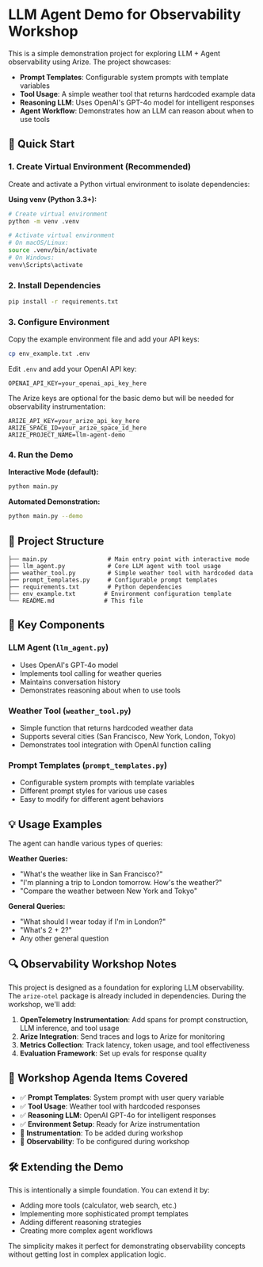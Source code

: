 # LLM Agent Demo for Observability Workshop

This is a simple demonstration project for exploring LLM + Agent observability using Arize. The project showcases:

- **Prompt Templates**: Configurable system prompts with template variables
- **Tool Usage**: A simple weather tool that returns hardcoded example data
- **Reasoning LLM**: Uses OpenAI's GPT-4o model for intelligent responses
- **Agent Workflow**: Demonstrates how an LLM can reason about when to use tools

## 🚀 Quick Start

### 1. Create Virtual Environment (Recommended)

Create and activate a Python virtual environment to isolate dependencies:

**Using venv (Python 3.3+):**
```bash
# Create virtual environment
python -m venv .venv

# Activate virtual environment
# On macOS/Linux:
source .venv/bin/activate
# On Windows:
venv\Scripts\activate
```

### 2. Install Dependencies

```bash
pip install -r requirements.txt
```

### 3. Configure Environment

Copy the example environment file and add your API keys:

```bash
cp env_example.txt .env
```

Edit `.env` and add your OpenAI API key:

```env
OPENAI_API_KEY=your_openai_api_key_here
```

The Arize keys are optional for the basic demo but will be needed for observability instrumentation:

```env
ARIZE_API_KEY=your_arize_api_key_here
ARIZE_SPACE_ID=your_arize_space_id_here
ARIZE_PROJECT_NAME=llm-agent-demo
```

### 4. Run the Demo

**Interactive Mode (default):**
```bash
python main.py
```

**Automated Demonstration:**
```bash
python main.py --demo
```

## 📁 Project Structure

```
├── main.py                 # Main entry point with interactive mode
├── llm_agent.py            # Core LLM agent with tool usage
├── weather_tool.py         # Simple weather tool with hardcoded data
├── prompt_templates.py     # Configurable prompt templates
├── requirements.txt        # Python dependencies
├── env_example.txt        # Environment configuration template
└── README.md              # This file
```

## 🔧 Key Components

### LLM Agent (`llm_agent.py`)
- Uses OpenAI's GPT-4o model
- Implements tool calling for weather queries
- Maintains conversation history
- Demonstrates reasoning about when to use tools

### Weather Tool (`weather_tool.py`)
- Simple function that returns hardcoded weather data
- Supports several cities (San Francisco, New York, London, Tokyo)
- Demonstrates tool integration with OpenAI function calling

### Prompt Templates (`prompt_templates.py`)
- Configurable system prompts with template variables
- Different prompt styles for various use cases
- Easy to modify for different agent behaviors

## 💡 Usage Examples

The agent can handle various types of queries:

**Weather Queries:**
- "What's the weather like in San Francisco?"
- "I'm planning a trip to London tomorrow. How's the weather?"
- "Compare the weather between New York and Tokyo"

**General Queries:**
- "What should I wear today if I'm in London?"
- "What's 2 + 2?"
- Any other general question

## 🔍 Observability Workshop Notes

This project is designed as a foundation for exploring LLM observability. The `arize-otel` package is already included in dependencies. During the workshop, we'll add:

1. **OpenTelemetry Instrumentation**: Add spans for prompt construction, LLM inference, and tool usage
2. **Arize Integration**: Send traces and logs to Arize for monitoring
3. **Metrics Collection**: Track latency, token usage, and tool effectiveness
4. **Evaluation Framework**: Set up evals for response quality

## 🎯 Workshop Agenda Items Covered

- ✅ **Prompt Templates**: System prompt with user query variable
- ✅ **Tool Usage**: Weather tool with hardcoded responses
- ✅ **Reasoning LLM**: OpenAI GPT-4o for intelligent responses
- ✅ **Environment Setup**: Ready for Arize instrumentation
- 🔄 **Instrumentation**: To be added during workshop
- 🔄 **Observability**: To be configured during workshop

## 🛠️ Extending the Demo

This is intentionally a simple foundation. You can extend it by:

- Adding more tools (calculator, web search, etc.)
- Implementing more sophisticated prompt templates
- Adding different reasoning strategies
- Creating more complex agent workflows

The simplicity makes it perfect for demonstrating observability concepts without getting lost in complex application logic. 